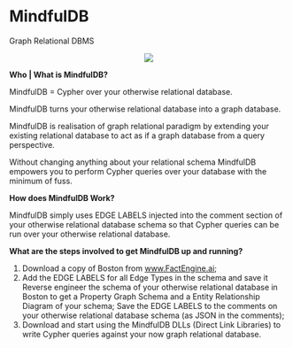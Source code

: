 # MindfulDB
Graph Relational DBMS

<p align="center">
  <img src="https://github.com/FactEngineCommunity/MindfulDB/assets/10895608/42af2d95-83b7-4afb-86b1-8d11c6cfc9c3" />
</p>

**Who | What is MindfulDB?**

MindfulDB = Cypher over your otherwise relational database.

MindfulDB turns your otherwise relational database into a graph database.

MindfulDB is realisation of graph relational paradigm by extending your existing relational database to act as if a graph database from a query perspective.

Without changing anything about your relational schema MindfulDB empowers you to perform Cypher queries over your database with the minimum of fuss.

**How does MindfulDB Work?**

MindfulDB simply uses EDGE LABELS injected into the comment section of your otherwise relational database schema so that Cypher queries can be run over your otherwise relational database.

**What are the steps involved to get MindfulDB up and running?**

1. Download a copy of Boston from www.FactEngine.ai;
2. Add the EDGE LABELS for all Edge Types in the schema and save it
      Reverse engineer the schema of your otherwise relational database in Boston to get a Property Graph Schema and a Entity Relationship Diagram of your schema;
      Save the EDGE LABELS to the comments on your otherwise relational database schema (as JSON in the comments);
3. Download and start using the MindfulDB DLLs (Direct Link Libraries) to write Cypher queries against your now graph relational database.

